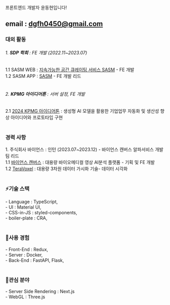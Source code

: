 프론트엔드 개발자 윤동현입니다!

email : dgfh0450@gmail.com
---
<h3>대외 활동</h3>
<h6>1. <b>SDP 학회</b> : FE 개발 (2022.11~2023.07)</h6>
    1.1 SASM WEB : <a href='https://www.sasm.co.kr/'>지속가능한 공간 큐레이팅 서비스 SASM</a> - FE 개발<br>
    1.2 SASM APP : <a href='https://apps.apple.com/kr/app/sasm/id6451327975'>SASM</a> - FE 개발 리드<br>
<br>
<h6>2. <b>KPMG 아이디어톤</b> : 서버 설정, FE 개발</h6>
    2.1 <a href='https://kpmgkr.notion.site/2024-KPMG-1fcd8a808f3d4f36a5ae8ad6e9bc413e'>2024 KPMG 아이디어톤</a> : 생성형 AI 모델을 활용한 기업업무 자동화 및 생산성 향상 아이디어와 프로토타입 구현<br>

<br>

<h3>경력 사항</h3>
1. 주식회사 바이언스 : 인턴 (2023.07~2023.12) - 바이언스 캔버스 알파서비스 개발팀 리드<br>
    1.1 <a href='https://vience.io/vience-canvas'>바이언스 캔버스</a> : 대용량 바이오메디컬 영상 AI분석 플랫폼 - 기획 및 FE 개발<br>
    1.2 <a href='https://vience.io/teravoxel'>TeraVoxel</a> : 대용량 3차원 데이터 가시화 기술- 데이터 시각화<br>
<br>

<h3>⚡기술 스택</h3>
- Language     : TypeScript,<br>
- UI           : Material UI,<br>
- CSS-in-JS    : styled-components,<br>
- boiler-plate : CRA,<br>
<br>
<h3>🤔사용 경험</h3>
- Front-End : Redux,<br>
- Server    : Docker,<br>
- Back-End  : FastAPI, Flask,<br>
<br>
<h3>🔭관심 분야</h3>
- Server Side Rendering : Next.js<br>
- WebGL : Three.js<br>
<!--
**dgfh0450/dgfh0450** is a ✨ _special_ ✨ repository because its `README.md` (this file) appears on your GitHub profile.

Here are some ideas to get you started:

- 🔭 I’m currently working on ...
- 🌱 I’m currently learning ...
- 👯 I’m looking to collaborate on ...
- 🤔 I’m looking for help with ...
- 💬 Ask me about ...
- 📫 How to reach me: ...
- 😄 Pronouns: ...
- ⚡ Fun fact: ...
-->
